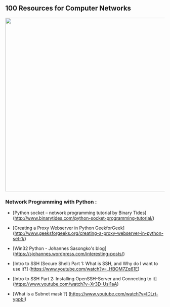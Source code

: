 ## 100 Resources for Computer Networks

<img src="http://www.fabuloussavers.com/new_wallpaper/Network_Datacenter_Wallpapers_freecomputerdesktopwallpaper_1366.jpg" width="550px" >

### Network Programming with Python :

- [Python socket – network programming tutorial by Binary Tides] (http://www.binarytides.com/python-socket-programming-tutorial/)

- [Creating a Proxy Webserver in Python GeekforGeek] (http://www.geeksforgeeks.org/creating-a-proxy-webserver-in-python-set-1/) 

- [Win32 Python - Johannes Sasongko's blog] (https://sjohannes.wordpress.com/interesting-posts/)

- [Intro to SSH (Secure Shell) Part 1: What is SSH, and Why do I want to use it?] (https://www.youtube.com/watch?v=_HBOM7Zq61E)

- [Intro to SSH Part 2: Installing OpenSSH-Server and Connecting to it] (https://www.youtube.com/watch?v=Xr3D-UsI1aA)

- [What is a Subnet mask ?] (https://www.youtube.com/watch?v=IDLrt-yppbI)
